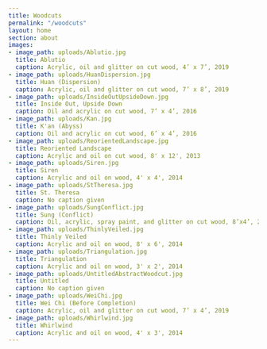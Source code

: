 ```yaml
---
title: Woodcuts
permalink: "/woodcuts"
layout: home
section: about
images:
- image_path: uploads/Ablutio.jpg
  title: Ablutio
  caption: Acrylic, oil and glitter on cut wood, 4’ x 7’, 2019
- image_path: uploads/HuanDispersion.jpg
  title: Huan (Dispersion)
  caption: Acrylic, oil and glitter on cut wood, 7’ x 8’, 2019
- image_path: uploads/InsideOutUpsideDown.jpg
  title: Inside Out, Upside Down
  caption: Oil and acrylic on cut wood, 7’ x 4’, 2016
- image_path: uploads/Kan.jpg
  title: K'an (Abyss)
  caption: Oil and acrylic on cut wood, 6’ x 4’, 2016
- image_path: uploads/ReorientedLandscape.jpg
  title: Reoriented Landscape
  caption: Acrylic and oil on cut wood, 8' x 12', 2013
- image_path: uploads/Siren.jpg
  title: Siren
  caption: Acrylic and oil on wood, 4' x 4', 2014
- image_path: uploads/StTheresa.jpg
  title: St. Theresa
  caption: No caption given
- image_path: uploads/SungConflict.jpg
  title: Sung (Conflict)
  caption: Oil, acrylic, spray paint, and glitter on cut wood, 8’x4’, 2017-18
- image_path: uploads/ThinlyVeiled.jpg
  title: Thinly Veiled
  caption: Acrylic and oil on wood, 8' x 6', 2014
- image_path: uploads/Triangulation.jpg
  title: Triangulation
  caption: Acrylic and oil on wood, 3' x 2', 2014
- image_path: uploads/UntitledAbstractWoodcut.jpg
  title: Untitled
  caption: No caption given
- image_path: uploads/WeiChi.jpg
  title: Wei Chi (Before Completion)
  caption: Acrylic, oil and glitter on cut wood, 7’ x 4’, 2019
- image_path: uploads/Whirlwind.jpg
  title: Whirlwind
  caption: Acrylic and oil on wood, 4' x 3', 2014
---
```


